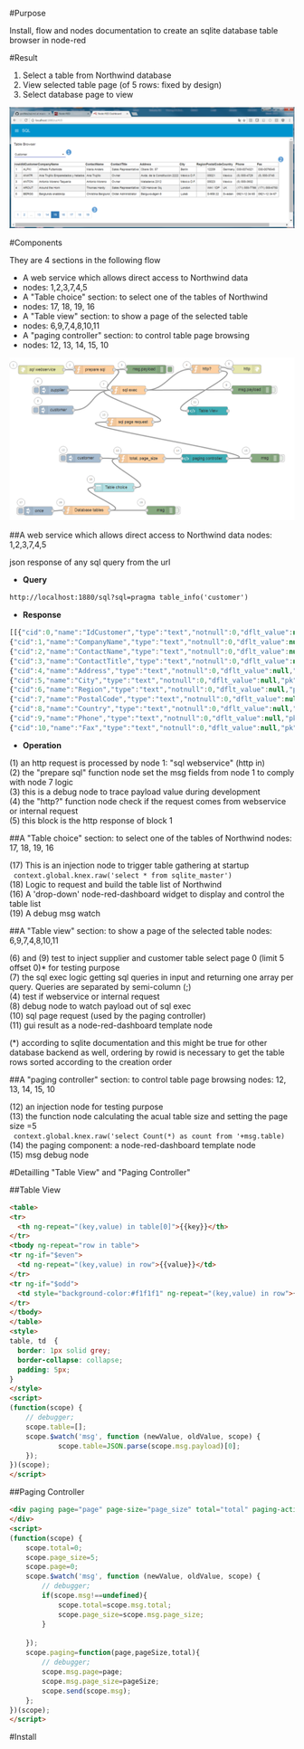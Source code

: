 #Purpose

Install, flow and nodes documentation to create an sqlite database table browser in node-red

#Result

1. Select a table from Northwind database
2. View selected table page (of 5 rows: fixed by design)
3. Select database page to view

![alt tag](https://raw.githubusercontent.com/gbrault/gistfiles/master/knex/knex.png)

#Components

They are 4 sections in the following flow

* A web service which allows direct access to Northwind data
 * nodes: 1,2,3,7,4,5
* A "Table choice" section: to select one of the tables of Northwind
 * nodes: 17, 18, 19, 16
* A "Table view" section: to show a page of the selected table
 * nodes: 6,9,7,4,8,10,11
* A "paging controller" section: to control table page browsing
 * nodes: 12, 13, 14, 15, 10

![alt tag](https://raw.githubusercontent.com/gbrault/gistfiles/39b80f3357924bf288ed1c9890c93ca0d0407c54/knex/knex%20flow.png)

##A web service which allows direct access to Northwind data
 nodes: 1,2,3,7,4,5
 
json response of any sql query from the url
* **Query**
```html 
http://localhost:1880/sql?sql=pragma table_info('customer') 
```
* **Response**
```javascript
[[{"cid":0,"name":"IdCustomer","type":"text","notnull":0,"dflt_value":null,"pk":1},
{"cid":1,"name":"CompanyName","type":"text","notnull":0,"dflt_value":null,"pk":0},
{"cid":2,"name":"ContactName","type":"text","notnull":0,"dflt_value":null,"pk":0},
{"cid":3,"name":"ContactTitle","type":"text","notnull":0,"dflt_value":null,"pk":0},
{"cid":4,"name":"Address","type":"text","notnull":0,"dflt_value":null,"pk":0},
{"cid":5,"name":"City","type":"text","notnull":0,"dflt_value":null,"pk":0},
{"cid":6,"name":"Region","type":"text","notnull":0,"dflt_value":null,"pk":0},
{"cid":7,"name":"PostalCode","type":"text","notnull":0,"dflt_value":null,"pk":0},
{"cid":8,"name":"Country","type":"text","notnull":0,"dflt_value":null,"pk":0},
{"cid":9,"name":"Phone","type":"text","notnull":0,"dflt_value":null,"pk":0},
{"cid":10,"name":"Fax","type":"text","notnull":0,"dflt_value":null,"pk":0}]]
```

* **Operation**

(1) an http request is processed by node 1: "sql webservice" (http in)<br/>
(2) the "prepare sql" function node set the msg fields from node 1 to comply with node 7 logic<br/>
(3) this is a debug node to trace payload value during development<br/>
(4) the "http?" function node check if the request comes from webservice or internal request<br/>
(5) this block is the http response of block 1<br/>

 
##A "Table choice" section: to select one of the tables of Northwind
 nodes: 17, 18, 19, 16
 
(17) This is an injection node to trigger table gathering at startup<br/>
      ``` context.global.knex.raw('select * from sqlite_master')```<br/>
(18) Logic to request and build the table list of Northwind<br/>
(16) A 'drop-down' node-red-dashboard widget to display and control the table list<br/>
(19) A debug msg watch<br/>
 
##A "Table view" section: to show a page of the selected table
 nodes: 6,9,7,4,8,10,11
 
(6) and (9) test to inject supplier and customer table select page 0 (limit 5 offset 0)* for testing purpose<br/>
(7) the sql exec logic getting sql queries in input and returning one array per query. Queries are separated by semi-column (;)<br/>
(4) test if webservice or internal request<br/>
(8) debug node to watch payload out of sql exec<br/>
(10) sql page request (used by the paging controller)<br/>
(11) gui result as a node-red-dashboard template node<br/>

(*) according to sqlite documentation and this might be true for other database backend as well, ordering by rowid is necessary to get the table rows sorted according to the creation order
 
##A "paging controller" section: to control table page browsing
 nodes: 12, 13, 14, 15, 10
 
(12) an injection node for testing purpose<br/>
(13) the function node calculating the acual table size and setting the page size =5<br/>
      ``` context.global.knex.raw('select Count(*) as count from '+msg.table)```<br/>
(14) the paging component: a node-red-dashboard template node<br/>
(15) msg debug node<br/>
 
#Detailling "Table View" and "Paging Controller"

##Table View

```html
<table>
<tr>
  <th ng-repeat="(key,value) in table[0]">{{key}}</th>
</tr>
<tbody ng-repeat="row in table">
<tr ng-if="$even">
  <td ng-repeat="(key,value) in row">{{value}}</td>
</tr>
<tr ng-if="$odd">
  <td style="background-color:#f1f1f1" ng-repeat="(key,value) in row">{{value}}</td>
</tr>
</tbody> 
</table>
<style>
table, td  {
  border: 1px solid grey;
  border-collapse: collapse;
  padding: 5px;
}
</style>
<script>
(function(scope) {
    // debugger;
    scope.table=[];
    scope.$watch('msg', function (newValue, oldValue, scope) {
            scope.table=JSON.parse(scope.msg.payload)[0];
    });
})(scope);    
</script>
```
##Paging Controller

```html
<div paging page="page" page-size="page_size" total="total" paging-action="paging(page, pageSize, total)">
</div> 
<script>
(function(scope) {
    scope.total=0;
    scope.page_size=5;
    scope.page=0;
    scope.$watch('msg', function (newValue, oldValue, scope) {
        // debugger;
        if(scope.msg!==undefined){
            scope.total=scope.msg.total;
            scope.page_size=scope.msg.page_size;
        }
            
    });
    scope.paging=function(page,pageSize,total){
        // debugger;
        scope.msg.page=page;
        scope.msg.page_size=pageSize;
        scope.send(scope.msg);
    };
})(scope); 
</script>
```

#Install
